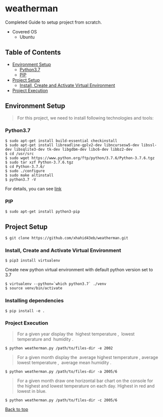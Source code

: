 # weatherman
Completed Guide to setup project from scratch.
* Covered OS
    * Ubuntu
## Table of Contents
* [Environment Setup](#environment-setup)
    * [Python3.7](#python37)
    * [PIP](#pip)
* [Project Setup](#project-setup)
    * [Install, Create and Activate Virtual Environment](#install-create-and-activate-virtual-environment)
* [Project Execution](#project-execution)
## Environment Setup
> For this project, we need to install following technologies and tools:
### Python3.7
```
$ sudo apt-get install build-essential checkinstall
$ sudo apt-get install libreadline-gplv2-dev libncursesw5-dev libssl-dev libsqlite3-dev tk-dev libgdbm-dev libc6-dev libbz2-dev
$ cd /usr/src
$ sudo wget https://www.python.org/ftp/python/3.7.6/Python-3.7.6.tgz
$ sudo tar xzf Python-3.7.6.tgz
$ cd Python-3.7.6/
$ sudo ./configure
$ sudo make altinstall
$ python3.7 -V
```
For details, you can see [link](https://askubuntu.com/questions/682869/how-do-i-install-a-erent-python-version-using-apt-get)
### PIP
```
$ sudo apt-get install python3-pip
```
## Project Setup
```
$ git clone https://github.com/xhahid43eb/weatherman.git
```
### Install, Create and Activate Virtual Environment
```
$ pip3 install virtualenv
```
Create new python virtual environment with default python version set to 3.7
```
$ virtualenv --python=`which python3.7` ./venv
$ source venv/bin/activate
```
### Installing dependencies
```
$ pip install -e .
```

### Project Execution
>For a given year display the ​ highest temperature​ , ​ lowest
temperature​ and ​ humidity​ .
```
$ python weatherman.py /path/to/files-dir -e 2002
```
>For a given month display the ​ average highest temperature​ ,
average lowest temperature​ , ​ average mean humidity​ .
```
$ python weatherman.py /path/to/files-dir -a 2005/6
```
>For a given month draw one horizontal bar chart on
the console for the highest and lowest temperature on each day.
Highest in red and lowest in blue.
```
$ python weatherman.py /path/to/files-dir -c 2005/6
```

[Back to top](#weatherman)
